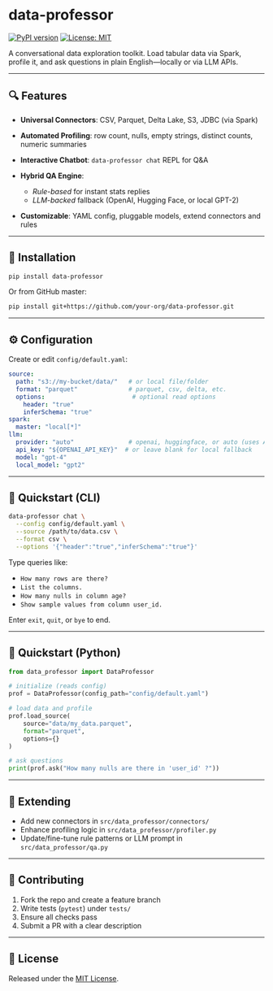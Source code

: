 # data-professor

[![PyPI version](https://badge.fury.io/py/data-professor.svg)](https://badge.fury.io/py/data-professor)  [![License: MIT](https://img.shields.io/badge/License-MIT-yellow.svg)](https://opensource.org/licenses/MIT)

A conversational data exploration toolkit. Load tabular data via Spark, profile it, and ask questions in plain English—locally or via LLM APIs.

---

## 🔍 Features

* **Universal Connectors**: CSV, Parquet, Delta Lake, S3, JDBC (via Spark)
* **Automated Profiling**: row count, nulls, empty strings, distinct counts, numeric summaries
* **Interactive Chatbot**: `data-professor chat` REPL for Q\&A
* **Hybrid QA Engine**:

  * *Rule-based* for instant stats replies
  * *LLM-backed* fallback (OpenAI, Hugging Face, or local GPT-2)
* **Customizable**: YAML config, pluggable models, extend connectors and rules

---

## 🚀 Installation

```bash
pip install data-professor
```

Or from GitHub master:

```bash
pip install git+https://github.com/your-org/data-professor.git
```

---

## ⚙️ Configuration

Create or edit `config/default.yaml`:

```yaml
source:
  path: "s3://my-bucket/data/"   # or local file/folder
  format: "parquet"              # parquet, csv, delta, etc.
  options:                        # optional read options
    header: "true"
    inferSchema: "true"
spark:
  master: "local[*]"
llm:
  provider: "auto"               # openai, huggingface, or auto (uses API key)
  api_key: "${OPENAI_API_KEY}"  # or leave blank for local fallback
  model: "gpt-4"
  local_model: "gpt2"
```

---

## 💬 Quickstart (CLI)

```bash
data-professor chat \
  --config config/default.yaml \
  --source /path/to/data.csv \
  --format csv \
  --options '{"header":"true","inferSchema":"true"}'
```

Type queries like:

* `How many rows are there?`
* `List the columns.`
* `How many nulls in column age?`
* `Show sample values from column user_id.`

Enter `exit`, `quit`, or `bye` to end.

---

## 🐍 Quickstart (Python)

```python
from data_professor import DataProfessor

# initialize (reads config)
prof = DataProfessor(config_path="config/default.yaml")

# load data and profile
prof.load_source(
    source="data/my_data.parquet",
    format="parquet",
    options={}
)

# ask questions
print(prof.ask("How many nulls are there in 'user_id' ?"))
```

---

## 🔧 Extending

* Add new connectors in `src/data_professor/connectors/`
* Enhance profiling logic in `src/data_professor/profiler.py`
* Update/fine-tune rule patterns or LLM prompt in `src/data_professor/qa.py`

---

## 🤝 Contributing

1. Fork the repo and create a feature branch
2. Write tests (`pytest`) under `tests/`
3. Ensure all checks pass
4. Submit a PR with a clear description

---

## 📄 License

Released under the [MIT License](https://opensource.org/licenses/MIT).
